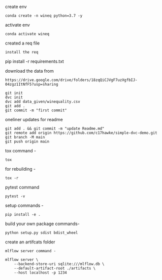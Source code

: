 create env

    conda create -n wineq python=3.7 -y
activate env

    conda activate wineq
created a req file

    install the req

pip install -r requirements.txt

download the data from

    https://drive.google.com/drive/folders/18zqQiCJVgF7uzXgfbIJ-04zgz1ItNfF5?usp=sharing

    git init
    dvc init 
    dvc add data_given/winequality.csv
    git add .
    git commit -m "first commit"
oneliner updates for readme

    git add . && git commit -m "update Readme.md"
    git remote add origin https://github.com/c17hawke/simple-dvc-demo.git
    git branch -M main
    git push origin main

tox command -

    tox
for rebuilding -

    tox -r 
pytest command

    pytest -v
setup commands -

    pip install -e . 
build your own package commands-

    python setup.py sdist bdist_wheel

create an artifcats folder

    mlflow server command -

    mlflow server \
        --backend-store-uri sqlite:///mlflow.db \
        --default-artifact-root ./artifacts \
        --host localhost -p 1234